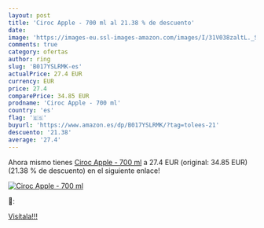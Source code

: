 ```yaml
---
layout: post
title: 'Ciroc Apple - 700 ml al 21.38 % de descuento'
date: 
image: 'https://images-eu.ssl-images-amazon.com/images/I/31V038zaltL._SL200_.jpg'
comments: true
category: ofertas
author: ring
slug: 'B017YSLRMK-es'
actualPrice: 27.4 EUR
currency: EUR
price: 27.4
comparePrice: 34.85 EUR
prodname: 'Ciroc Apple - 700 ml'
country: 'es'
flag: '🇪🇸'
buyurl: 'https://www.amazon.es/dp/B017YSLRMK/?tag=tolees-21'
descuento: '21.38'
average: '27.4'
---
```


Ahora mismo tienes [Ciroc Apple - 700 ml](https://www.amazon.es/dp/B017YSLRMK/?tag=tolees-21) a 27.4 EUR (original: 34.85 EUR) (21.38 %  de descuento) en el siguiente enlace!

[![Ciroc Apple - 700 ml](https://images-eu.ssl-images-amazon.com/images/I/31V038zaltL._SL200_.jpg)](https://www.amazon.es/dp/B017YSLRMK/?tag=tolees-21)

🔎:


[Visítala!!!](https://www.amazon.es/dp/B017YSLRMK/?tag=tolees-21)
